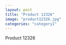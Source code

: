 ```yaml
---
layout: post
title: "Product 12326"
image: "product12326.jpg"
categories: "category1"
---
```

Product 12326
